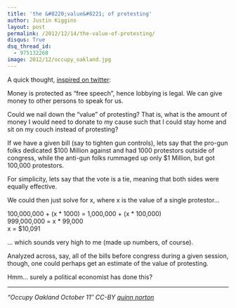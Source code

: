 ```yaml
---
title: 'the &#8220;value&#8221; of protesting'
author: Justin Kiggins
layout: post
permalink: /2012/12/14/the-value-of-protesting/
disqus: True
dsq_thread_id:
  - 975132268
image: 2012/12/occupy_oakland.jpg
---
```

A quick thought, [inspired on twitter][1]:

Money is protected as &#8220;free speech&#8221;, hence lobbying is legal. We can give money to other persons to speak for us.

Could we nail down the &#8220;value&#8221; of protesting? That is, what is the amount of money I would need to donate to my cause such that I could stay home and sit on my couch instead of protesting?

If we have a given bill (say to tighten gun controls), lets say that the pro-gun folks dedicated $100 Million against and had 1000 protestors outside of congress, while the anti-gun folks rummaged up only $1 Million, but got 100,000 protestors.

For simplicity, lets say that the vote is a tie, meaning that both sides were equally effective.

We could then just solve for x, where x is the value of a single protestor…

100,000,000 + (x \* 1000) = 1,000,000 + (x \* 100,000)  
999,000,000 = x * 99,000  
x = $10,091

… which sounds very high to me (made up numbers, of course).

Analyzed across, say, all of the bills before congress during a given session, though, one could perhaps get an estimate of the value of protesting.

Hmm&#8230; surely a political economist has done this?

* * *

*&#8220;Occupy Oakland October 11&#8243; CC-BY [quinn norton][2]*

 [1]: https://twitter.com/neuromusic/status/279746575864053760
 [2]: http://www.flickr.com/photos/quinn/7306463082/